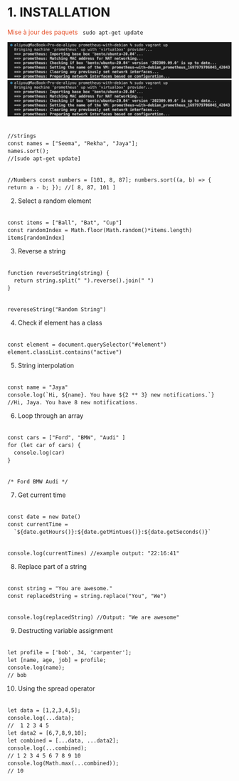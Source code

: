 # 1. INSTALLATION
<span style="color:#E6522B"> Mise à jour des paquets </span>
<Code language="bash">
sudo apt-get update
</Code>

![Image](../components/assets/images/vagrant-up.png)
![Image](images/vagrant-up.png)

<Code language="javascript">
//strings
const names = ["Seema", "Rekha", "Jaya"];
names.sort();
//[sudo apt-get update]

//Numbers
const numbers = [101, 8, 87];
numbers.sort((a, b) => {
  return a - b;
});
//[ 8, 87, 101 ]
</Code>

2. Select a random element

<Code language="javascript">
const items = ["Ball", "Bat", "Cup"]
const randomIndex = Math.floor(Math.random()*items.length)
items[randomIndex]
</Code>

3. Reverse a string

<Code language="javascript">
function reverseString(string) {
  return string.split(" ").reverse().join(" ")
}

revereseString("Random String")
</Code>

4. Check if element has a class

<Code language="javascript">
const element = document.querySelector("#element")
element.classList.contains("active")
</Code>

5. String interpolation

<Code language="javascript">
const name = "Jaya"
console.log(`Hi, ${name}. You have ${2 ** 3} new notifications.`}
//Hi, Jaya. You have 8 new notifications.
</Code>

6. Loop through an array

<Code language="javascript">
const cars = ["Ford", "BMW", "Audi" ]
for (let car of cars) {
  console.log(car)
}

/*
Ford
BMW
Audi
*/
</Code>

7. Get current time

<Code language="javascript">
const date = new Date()
const currentTime = 
  `${date.getHours()}:${date.getMintues()}:${date.getSeconds()}`

console.log(currentTimes)
//example output: "22:16:41"
</Code>

8. Replace part of a string

<Code language="javascript">
const string = "You are awesome."
const replacedString = string.replace("You", "We")

console.log(replacedString) //Output: "We are awesome"
</Code>

9. Destructing variable assignment

<Code language="javascript">
let profile = ['bob', 34, 'carpenter'];
let [name, age, job] = profile;
console.log(name);
// bob
</Code>

10. Using the spread operator

<Code language="javascript">
let data = [1,2,3,4,5];
console.log(...data);
//  1 2 3 4 5
let data2 = [6,7,8,9,10];
let combined = [...data, ...data2];
console.log(...combined);
// 1 2 3 4 5 6 7 8 9 10
console.log(Math.max(...combined));
// 10
</Code>
